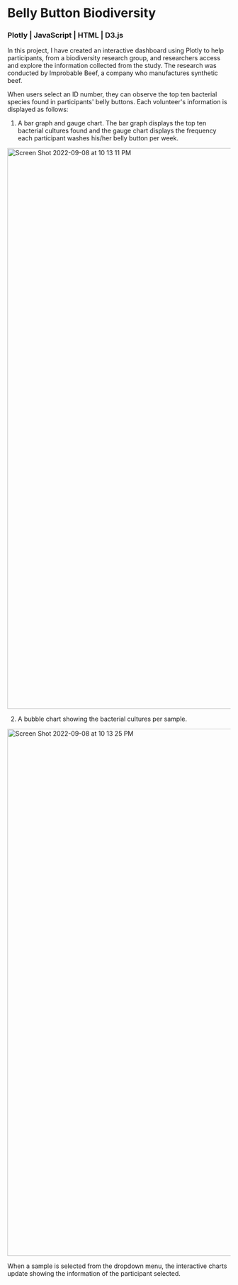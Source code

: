 # Belly Button Biodiversity
### Plotly | JavaScript | HTML | D3.js


In this project, I have created an interactive dashboard using Plotly to help participants, from a biodiversity research group, and researchers access and explore the information collected from the study. The research was conducted by Improbable Beef, a company who manufactures synthetic beef.

When users select an ID number, they can observe the top ten bacterial species found in participants' belly buttons. Each volunteer's information is displayed as follows:

1. A bar graph and gauge chart.
The bar graph displays the top ten bacterial cultures found and the gauge chart displays the frequency each participant washes his/her belly button per week.

<img width="1266" alt="Screen Shot 2022-09-08 at 10 13 11 PM" src="https://user-images.githubusercontent.com/104762216/189258175-faeea7de-fafd-4c5a-b477-4b63e7e9f933.png">

2. A bubble chart showing the bacterial cultures per sample.

<img width="1190" alt="Screen Shot 2022-09-08 at 10 13 25 PM" src="https://user-images.githubusercontent.com/104762216/189258298-1921be1f-500e-4ab1-ad0d-b835b75a84ee.png">

When a sample is selected from the dropdown menu, the interactive charts update showing the information of the participant selected.
